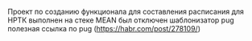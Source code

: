 Проект по созданию функционала для составления расписания для НРТК
выполнен на стеке MEAN
был отключен шаблонизатор pug 
полезная ссылка по pug (https://habr.com/post/278109/)